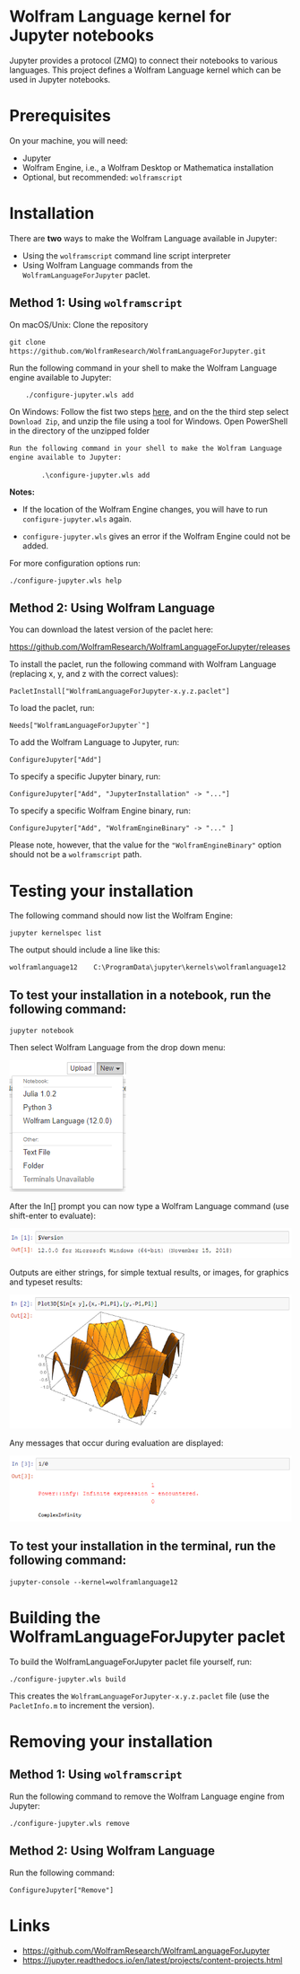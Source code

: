 # Wolfram Language kernel for Jupyter notebooks

Jupyter provides a protocol (ZMQ) to connect their notebooks to various languages. This project defines a Wolfram Language kernel which can be used in Jupyter notebooks.

# Prerequisites

On your machine, you will need:

* Jupyter
* Wolfram Engine, i.e., a Wolfram Desktop or Mathematica installation
* Optional, but recommended: `wolframscript`

# Installation

There are **two** ways to make the Wolfram Language available in Jupyter:

* Using the `wolframscript` command line script interpreter
* Using Wolfram Language commands from the `WolframLanguageForJupyter` paclet.

## Method 1: Using `wolframscript`

On macOS/Unix: Clone the repository

    git clone https://github.com/WolframResearch/WolframLanguageForJupyter.git
   Run the following command in your shell to make the Wolfram Language engine available to Jupyter:
  
    	./configure-jupyter.wls add

On Windows: 
	Follow the fist two steps [here](https://help.github.com/en/github/creating-cloning-and-archiving-repositories/cloning-a-repository), and on the the third step select `Download Zip`, and unzip the file using a tool for Windows.
	Open PowerShell in the directory of the unzipped folder
	
	Run the following command in your shell to make the Wolfram Language engine available to Jupyter:
  
    		.\configure-jupyter.wls add



**Notes:** 

* If the location of the Wolfram Engine changes, you will have to run `configure-jupyter.wls` again.

* `configure-jupyter.wls` gives an error if the Wolfram Engine could not be added.

For more configuration options run:

    ./configure-jupyter.wls help

## Method 2: Using Wolfram Language

You can download the latest version of the paclet here:

https://github.com/WolframResearch/WolframLanguageForJupyter/releases

To install the paclet, run the following command with Wolfram Language (replacing x, y, and z with the correct values):

	PacletInstall["WolframLanguageForJupyter-x.y.z.paclet"]

To load the paclet, run:

	Needs["WolframLanguageForJupyter`"]

To add the Wolfram Language to Jupyter, run:

    ConfigureJupyter["Add"]

To specify a specific Jupyter binary, run:

    ConfigureJupyter["Add", "JupyterInstallation" -> "..."]

To specify a specific Wolfram Engine binary, run:

    ConfigureJupyter["Add", "WolframEngineBinary" -> "..." ]

Please note, however, that the value for the `"WolframEngineBinary"` option should not be a `wolframscript` path.

# Testing your installation

The following command should now list the Wolfram Engine:

    jupyter kernelspec list

The output should include a line like this:

    wolframlanguage12    C:\ProgramData\jupyter\kernels\wolframlanguage12

## To test your installation in a notebook, run the following command: 

    jupyter notebook

Then select Wolfram Language from the drop down menu:

![menu](images/menu-01.png)

After the In[] prompt you can now type a Wolfram Language command (use shift-enter to evaluate):

![in-out-1](images/in-out-01.png)

Outputs are either strings, for simple textual results, or images, for graphics and typeset results:

![in-out-2](images/in-out-02.png)

Any messages that occur during evaluation are displayed:

![in-out-3](images/in-out-03.png)

## To test your installation in the terminal, run the following command:
    jupyter-console --kernel=wolframlanguage12


# Building the WolframLanguageForJupyter paclet

To build the WolframLanguageForJupyter paclet file yourself, run:

	./configure-jupyter.wls build

This creates the `WolframLanguageForJupyter-x.y.z.paclet` file (use the `PacletInfo.m` to increment the version).

# Removing your installation

## Method 1: Using `wolframscript`

Run the following command to remove the Wolfram Language engine from Jupyter:

    ./configure-jupyter.wls remove

## Method 2: Using Wolfram Language

Run the following command:

    ConfigureJupyter["Remove"]

# Links

* https://github.com/WolframResearch/WolframLanguageForJupyter
* https://jupyter.readthedocs.io/en/latest/projects/content-projects.html
